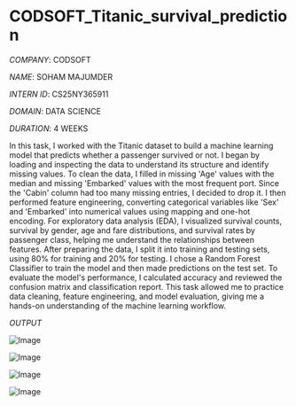 # CODSOFT_Titanic_survival_prediction

*COMPANY*: CODSOFT

*NAME*: SOHAM MAJUMDER

*INTERN ID*: CS25NY365911

*DOMAIN*: DATA SCIENCE

*DURATION*: 4 WEEKS

In this task, I worked with the Titanic dataset to build a machine learning model that predicts whether a passenger survived or not. I began by loading and inspecting the data to understand its structure and identify missing values. To clean the data, I filled in missing 'Age' values with the median and missing 'Embarked' values with the most frequent port. Since the 'Cabin' column had too many missing entries, I decided to drop it. I then performed feature engineering, converting categorical variables like 'Sex' and 'Embarked' into numerical values using mapping and one-hot encoding. For exploratory data analysis (EDA), I visualized survival counts, survival by gender, age and fare distributions, and survival rates by passenger class, helping me understand the relationships between features. After preparing the data, I split it into training and testing sets, using 80% for training and 20% for testing. I chose a Random Forest Classifier to train the model and then made predictions on the test set. To evaluate the model's performance, I calculated accuracy and reviewed the confusion matrix and classification report. This task allowed me to practice data cleaning, feature engineering, and model evaluation, giving me a hands-on understanding of the machine learning workflow.

*OUTPUT*

![Image](https://github.com/user-attachments/assets/7222b051-107b-4386-bf29-7a80176a20bd)

![Image](https://github.com/user-attachments/assets/0743d590-571d-46c6-af40-644f378708f9)

![Image](https://github.com/user-attachments/assets/94c1c54f-0981-40a6-b0fd-4c8b7d7bf8b3)

![Image](https://github.com/user-attachments/assets/6a1bce00-49ae-47c7-a504-8b964c61f1c1)
